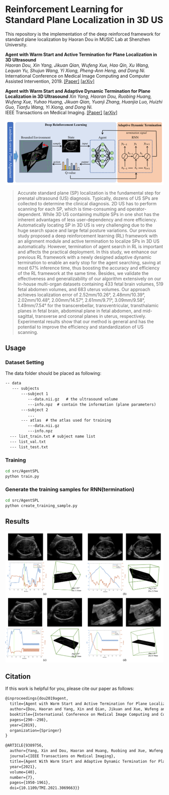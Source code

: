 <!--
 * @Author: Shuangchi He / Yulv
 * @Email: yulvchi@qq.com
 * @Date: 2022-03-20 23:40:56
 * @Motto: Entities should not be multiplied unnecessarily.
 * @LastEditors: Shuangchi He
 * @LastEditTime: 2022-03-27 21:42:59
 * @FilePath: /Awesome-Ultrasound-Standard-Plane-Detection/src/AgentSPL/README.md
 * @Description: Modify here please
 * Init from https://github.com/wulalago/AgentSPL c0b9468da7a20a307c38962bd8145e1df21bdf8b
-->

# Reinforcement Learning for Standard Plane Localization in 3D US

This repository is the implementation of the deep reinforced framework for standard plane localization by Haoran Dou in MUSIC Lab at Shenzhen University.

**Agent with Warm Start and Active Termination for Plane Localization in 3D Ultrasound**  
*Haoran Dou, Xin Yang, Jikuan Qian, Wufeng Xue, Hao Qin, Xu Wang, Lequan Yu, Shujun Wang, Yi Xiong, Pheng-Ann Heng, and Dong Ni.*  
International Conference on Medical Image Computing and Computer Assisted Intervention, 2019. [[Paper]](https://link.springer.com/chapter/10.1007/978-3-030-32254-0_33) [[arXiv]](https://arxiv.org/abs/1910.04331)

**Agent with Warm Start and Adaptive Dynamic Termination for Plane Localization in 3D Ultrasound**
*Xin Yang, Haoran Dou, Ruobing Huang, Wufeng Xue, Yuhao Huang, Jikuan Qian, Yuanji Zhang, Huanjia Luo, Huizhi Guo, Tianfu Wang, Yi Xiong, and Dong Ni.*  
IEEE Transactions on Medical Imaging. [[Paper]](https://ieeexplore.ieee.org/document/9389756) [[arXiv]](https://arxiv.org/abs/2103.14502)

![framework](img/framework.jpg)  

> Accurate standard plane (SP) localization is the fundamental step for prenatal ultrasound (US) diagnosis. Typically, dozens of US SPs are collected to determine the clinical diagnosis. 2D US has to perform scanning for each SP, which is time-consuming and operator-dependent. While 3D US containing multiple SPs in one shot has the inherent advantages of less user-dependency and more efficiency. Automatically locating SP in 3D US is very challenging due to the huge search space and large fetal posture variations. Our previous study proposed a deep reinforcement learning (RL) framework with an alignment module and active termination to localize SPs in 3D US automatically. However, termination of agent search in RL is important and affects the practical deployment. In this study, we enhance our previous RL framework with a newly designed adaptive dynamic termination to enable an early stop for the agent searching, saving at most 67% inference time, thus boosting the accuracy and efficiency of the RL framework at the same time. Besides, we validate the effectiveness and generalizability of our algorithm extensively on our in-house multi-organ datasets containing 433 fetal brain volumes, 519 fetal abdomen volumes, and 683 uterus volumes. Our approach achieves localization error of 2.52mm/10.26°, 2.48mm/10.39°, 2.02mm/10.48°, 2.00mm/14.57°, 2.61mm/9.71°, 3.09mm/9.58°, 1.49mm/7.54° for the transcerebellar, transventricular, transthalamic planes in fetal brain, abdominal plane in fetal abdomen, and mid-sagittal, transverse and coronal planes in uterus, respectively. Experimental results show that our method is general and has the potential to improve the efficiency and standardization of US scanning.

## Usage

### Dataset Setting

The data folder should be placed as following:

```txt
-- data  
   --- subjects  
       ---subject 1  
          ---data.nii.gz   # the ultrasound volume  
          ---info.npz  # contain the information (plane parameters)  
       ---subject 2  
          ...  
       --- atlas  # the atlas used for training  
          ---data.nii.gz   
          ---info.npz  
  --- list_train.txt # subject name list  
  --- list_val.txt  
  --- list_test.txt  
```

### Training

``` bash
cd src/AgentSPL
python train.py
```

### Generate the training samples for RNN(termination)

``` bash
cd src/AgentSPL
python create_training_sample.py
```

## Results

![results](img/result.jpg)

## Citation  

If this work is helpful for you, please cite our paper as follows:

```txt
@inproceedings{dou2019agent,
  title={Agent with Warm Start and Active Termination for Plane Localization in 3D Ultrasound},
  author={Dou, Haoran and Yang, Xin and Qian, Jikuan and Xue, Wufeng and Qin, Hao and Wang, Xu and Yu, Lequan and Wang, Shujun and Xiong, Yi and Heng, Pheng-Ann and others},
  booktitle={International Conference on Medical Image Computing and Computer-Assisted Intervention},
  pages={290--298},
  year={2019},
  organization={Springer}
}
```

```txt
@ARTICLE{9389756,
  author={Yang, Xin and Dou, Haoran and Huang, Ruobing and Xue, Wufeng and Huang, Yuhao and Qian, Jikuan and Zhang, Yuanji and Luo, Huanjia and Guo, Huizhi and Wang, Tianfu and Xiong, Yi and Ni, Dong},
  journal={IEEE Transactions on Medical Imaging}, 
  title={Agent With Warm Start and Adaptive Dynamic Termination for Plane Localization in 3D Ultrasound}, 
  year={2021},
  volume={40},
  number={7},
  pages={1950-1961},
  doi={10.1109/TMI.2021.3069663}}
```
